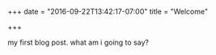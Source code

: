 +++
date = "2016-09-22T13:42:17-07:00"
title = "Welcome" 

+++

my first blog post. what am i going to say?
